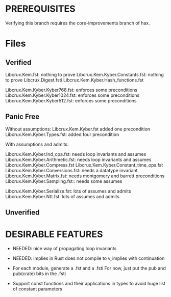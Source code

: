 PREREQUISITES
==============
Verifying this branch requires the core-improvements branch of hax.


Files
=====

Verified
--------
Libcrux.Kem.fst: nothing to prove
Libcrux.Kem.Kyber.Constants.fst: nothing to prove
Libcrux.Digest.fsti
Libcrux.Kem.Kyber.Hash_functions.fst

Libcrux.Kem.Kyber.Kyber768.fst: enforces some preconditions
Libcrux.Kem.Kyber.Kyber1024.fst: enforces some preconditions
Libcrux.Kem.Kyber.Kyber512.fst: enforces some preconditions


Panic Free
--------

Without assumptions:
Libcrux.Kem.Kyber.fst added one precondition
Libcrux.Kem.Kyber.Types.fst: added four precondition

With assumptions and admits:

Libcrux.Kem.Kyber.Ind_cpa.fst: needs loop invariants and assumes
Libcrux.Kem.Kyber.Arithmetic.fst: needs loop invariants and assumes
Libcrux.Kem.Kyber.Compress.fst
Libcrux.Kem.Kyber.Constant_time_ops.fst
Libcrux.Kem.Kyber.Conversions.fst: needs a datatype invariant
Libcrux.Kem.Kyber.Matrix.fst: needs montgomery and barrett preconditions
Libcrux.Kem.Kyber.Sampling.fst:: needs some assumes

Libcrux.Kem.Kyber.Serialize.fst: lots of assumes and admits
Libcrux.Kem.Kyber.Ntt.fst: lots of assumes and admits


Unverified
----------


DESIRABLE FEATURES
=================

- NEEDED: nice way of propagating loop invariants

- NEEDED: implies in Rust does not compile to v_implies with continuation


- For each module, generate a .fst and a .fsti
  For now, just put the pub and pub(crate) bits in the .fsti
  
  
- Support const functions and their applications in types to avoid
  huge list of constant parameters
  
  

